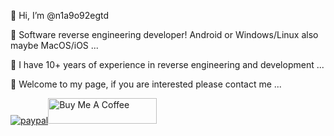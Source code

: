 👋 Hi, I’m @n1a9o92egtd

👀 Software reverse engineering developer! Android or Windows/Linux also maybe MacOS/iOS ...

🌱 I have 10+ years of experience in reverse engineering and development ...

💞️ Welcome to my page, if you are interested please contact me ...


[![paypal](https://www.paypalobjects.com/en_US/i/btn/btn_donateCC_LG.gif)](https://www.paypal.me/dengtao)<a href="https://www.paypal.me/dengtao" target="_blank"><img src="https://cdn.buymeacoffee.com/buttons/default-orange.png" alt="Buy Me A Coffee" height="41" width="174"></a>
